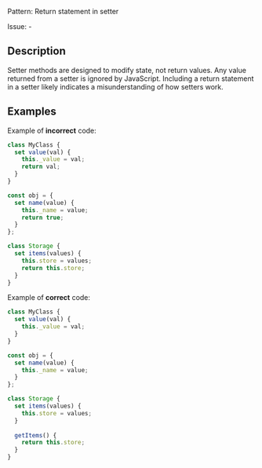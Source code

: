 Pattern: Return statement in setter

Issue: -

## Description

Setter methods are designed to modify state, not return values. Any value returned from a setter is ignored by JavaScript. Including a return statement in a setter likely indicates a misunderstanding of how setters work.

## Examples

Example of **incorrect** code:
```javascript
class MyClass {
  set value(val) {
    this._value = val;
    return val;
  }
}

const obj = {
  set name(value) {
    this._name = value;
    return true;
  }
};

class Storage {
  set items(values) {
    this.store = values;
    return this.store;
  }
}
```

Example of **correct** code:
```javascript
class MyClass {
  set value(val) {
    this._value = val;
  }
}

const obj = {
  set name(value) {
    this._name = value;
  }
};

class Storage {
  set items(values) {
    this.store = values;
  }
  
  getItems() {
    return this.store;
  }
}
```